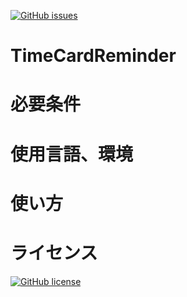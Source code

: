 <a href="https://github.com/Nao6165/TimeCardReminder/issues"><img alt="GitHub issues" src="https://img.shields.io/github/issues/Nao6165/TimeCardReminder"></a>
# TimeCardReminder
# 必要条件
# 使用言語、環境
# 使い方
# ライセンス
[![GitHub license](https://img.shields.io/github/license/Nao6165/TimeCardReminder)](https://github.com/Nao6165/TimeCardReminder/blob/master/LICENSE)
